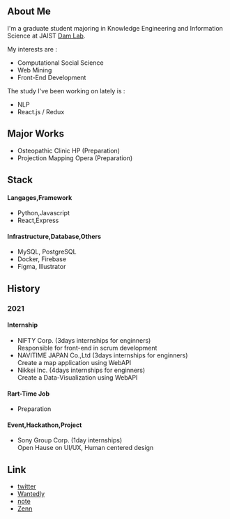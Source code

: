 ## About Me

I'm a graduate student majoring in Knowledge Engineering and Information Science at JAIST [Dam Lab](https://www.jaist.ac.jp/areas/km/laboratory/dam.html).

My interests are :
- Computational Social Science
- Web Mining
- Front-End Development 

The study I've been working on lately is :
- NLP
- React.js / Redux

## Major Works

- Osteopathic Clinic HP (Preparation)
- Projection Mapping Opera (Preparation)

## Stack

#### Langages,Framework
- Python,Javascript
- React,Express

#### Infrastructure,Database,Others
- MySQL, PostgreSQL
- Docker, Firebase
- Figma, Illustrator

## History

### 2021

#### Internship
- NIFTY Corp. (3days internships for enginners) <br>
  Responsible for front-end in scrum development
- NAVITIME JAPAN Co.,Ltd (3days internships for enginners) <br>
  Create a map application using WebAPI
- Nikkei Inc. (4days internships for enginners) <br>
  Create a Data-Visualization using WebAPI
  
<!--#####  (Participation plan) -->

  
#### Rart-Time Job
- Preparation

#### Event,Hackathon,Project
- Sony Group Corp. (1day internships) <br> 
  Open Hause on UI/UX, Human centered design


## Link
- [twitter](https://twitter.com/_yy616)
- [Wantedly](https://www.wantedly.com/id/yy_616)
- [note](https://note.com/_yy616_)
- [Zenn](https://zenn.dev/yy616)
<!--
**pythagoras-yamamoto/pythagoras-yamamoto** is a ✨ _special_ ✨ repository because its `README.md` (this file) appears on your GitHub profile.

Here are some ideas to get you started:

- 🔭 I’m currently working on ...
- 🌱 I’m currently learning ...
- 👯 I’m looking to collaborate on ...
- 🤔 I’m looking for help with ...
- 💬 Ask me about ...
- 📫 How to reach me: ...
- 😄 Pronouns: ...
- ⚡ Fun fact: ...
-->
